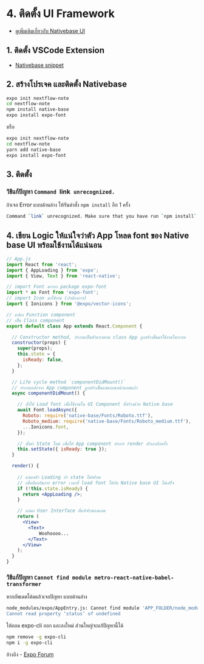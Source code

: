 
# 4. ติดตั้ง UI Framework

- [ดูเพิ่มเติมเกี่ยวกับ Nativebase UI](https://docs.nativebase.io/Components.html#Components)

## 1. ติดตั้ง VSCode Extension

- [Nativebase snippet](https://marketplace.visualstudio.com/items?itemName=GeekyAnts.nativebase-snippets)

## 2. สร้างโปรเจค และติดตั้ง Nativebase

```bash
expo init nextflow-note
cd nextflow-note
npm install native-base
expo install expo-font
```

หรือ

```bash
expo init nextflow-note
cd nextflow-note
yarn add native-base
expo install expo-font
```

## 3. ติดตั้ง 

### วิธีแก้ปัญหา `Command `link` unrecognized.`

ถ้าเจอ Error แบบด้านล่าง ให้รันคำสั่ง `npm install` อีก 1 ครั้ง

```bash
Command `link` unrecognized. Make sure that you have run `npm install` and that you are inside a react-native project.
```

## 4. เขียน Logic ให้แน่ใจว่าตัว App โหลด font ของ Native base UI พร้อมใช้งานได้แน่นอน

```jsx
// App.js
import React from 'react';
import { AppLoading } from 'expo';
import { View, Text } from 'react-native';

// import Font มาจาก package expo-font
import * as Font from 'expo-font';
// import Icon มาใช้งาน (ถ้าต้องการ)
import { Ionicons } from '@expo/vector-icons';

// แปลง Function component 
// เป็น Class component 
export default class App extends React.Component {

  // Constructor method, ทำงานเป็นตัวแรกตอน class App ถูกสร้างขึ้นมาใช้งานในระบบ
  constructor(props) {
    super(props);
    this.state = {
      isReady: false,
    };
  }

  // Life cycle method `componentDidMount()` 
  // ทำงานหลังจาก App component ถูกสร้างขึ้นแสดงบนหน้าแอพแล้ว
  async componentDidMount() {

    // สั่งให้ Load font เพื่อใช้งานใน UI Component ที่สร้างด้วย Native base
    await Font.loadAsync({
      Roboto: require('native-base/Fonts/Roboto.ttf'),
      Roboto_medium: require('native-base/Fonts/Roboto_medium.ttf'),
      ...Ionicons.font,
    });

    // ตั้งค่า State ใหม่ เพื่อให้ App component ทำการ render ตัวเองอีกครั้ง
    this.setState({ isReady: true });
  }

  render() {
    
    // แสดงตัว Loading ถ้า state ไม่พร้อม 
    // เพื่อป้องกันการ error เวลาที่ load font ให้กับ Native base UI ไม่เสร็จ
    if (!this.state.isReady) {
      return <AppLoading />;
    }

    // แสดง User Interface ที่แท้จริงของแอพ
    return (
      <View>
        <Text>
            Woohoooo...
        </Text>
      </View>
    );
  }
}
```


### วิธีแก้ปัญหา `Cannot find module metro-react-native-babel-transformer`

หากอัพเดตโค้ดแล้วเจอปัญหา แบบด้านล่าง

```bash
node_modules/expo/AppEntry.js: Cannot find module 'APP_FOLDER/node_modules/@react-native-community/cli/node_modules/metro-react-native-babel-transformer/src/index.js’
Cannot read property ‘status’ of undefined
```

ให้ถอด expo-cli ออก และลงใหม่ ส่วนใหญ่จะแก้ปัญหานี้ได้

```bash
npm remove -g expo-cli
npm i -g expo-cli
```

อ้างอิง - [Expo Forum](https://forums.expo.io/t/upgrade-expo-to-v33/23568)
